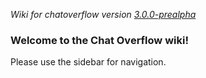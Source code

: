 _Wiki for chatoverflow version [3.0.0-prealpha](https://github.com/codeoverflow-org/chatoverflow/releases/tag/3.0.0-prealpha)_

### Welcome to the Chat Overflow wiki!

Please use the sidebar for navigation.
